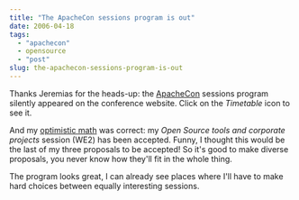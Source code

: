 ```yaml
---
title: "The ApacheCon sessions program is out"
date: 2006-04-18
tags: 
  - "apachecon"
  - opensource
  - "post"
slug: the-apachecon-sessions-program-is-out
---
```


Thanks Jeremias for the heads-up: the [ApacheCon](http://www.eu.apachecon.com/) sessions program silently appeared on the conference website. Click on the _Timetable_ icon to see it.

And my [optimistic math](http://codeconsult.ch/bertrand/archives/000656.html) was correct: my _Open Source tools and corporate projects_ session (WE2) has been accepted. Funny, I thought this would be the last of my three proposals to be accepted! So it's good to make diverse proposals, you never know how they'll fit in the whole thing.

The program looks great, I can already see places where I'll have to make hard choices between equally interesting sessions.
